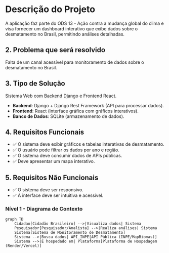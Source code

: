 # Descrição do Projeto

A aplicação faz parte do ODS 13 - Ação contra a mudança global do clima e visa fornecer um dashboard interativo que exibe dados sobre o desmatamento no Brasil, permitindo análises detalhadas.

## 2. Problema que será resolvido

Falta de um canal acessível para monitoramento de dados sobre o desmatamento no Brasil.

## 3. Tipo de Solução

Sistema Web com Backend Django e Frontend React.

- **Backend**: Django + Django Rest Framework (API para processar dados).
- **Frontend**: React (interface gráfica com gráficos interativos).
- **Banco de Dados**: SQLite (armazenamento de dados).

## 4. Requisitos Funcionais

- ✅ O sistema deve exibir gráficos e tabelas interativas de desmatamento.
- ✅ O usuário pode filtrar os dados por ano e região.
- ✅ O sistema deve consumir dados de APIs públicas.
- ✅ Deve apresentar um mapa interativo.

## 5. Requisitos Não Funcionais

- ✅ O sistema deve ser responsivo.
- ✅ A interface deve ser intuitiva e acessível.


### Nível 1 - Diagrama de Contexto

```mermaid
graph TD
    Cidadao[Cidadão Brasileiro] -->|Visualiza dados| Sistema
    Pesquisador[Pesquisador/Analista] -->|Realiza análises| Sistema
    Sistema[Sistema de Monitoramento de Desmatamento]
    Sistema -->|Busca dados| API_INPE[API Pública (INPE/MapBiomas)]
    Sistema -->|É hospedado em| Plataforma[Plataforma de Hospedagem (Render/Vercel)]


